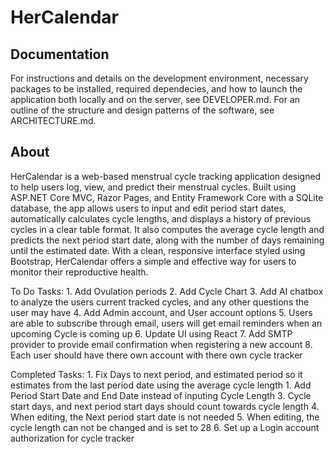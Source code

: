 

# HerCalendar

## Documentation
 For instructions and details on the development environment, necessary packages to be installed, required dependecies, and how to 
launch the application both locally and on the server, see DEVELOPER.md. For an outline of the structure and design patterns of 
the software, see ARCHITECTURE.md.

## About 
HerCalendar is a web-based menstrual cycle tracking application designed to help users log, view, and predict their menstrual cycles.
Built using ASP.NET Core MVC, Razor Pages, and Entity Framework Core with a SQLite database, the app allows users to input and edit 
period start dates, automatically calculates cycle lengths, and displays a history of previous cycles in a clear table format. 
It also computes the average cycle length and predicts the next period start date, along with the number of days remaining until 
the estimated date. With a clean, responsive interface styled using Bootstrap, HerCalendar offers a simple and effective way for 
users to monitor their reproductive health.


To Do Tasks:
	1. Add Ovulation periods
	2. Add Cycle Chart
	3. Add AI chatbox to analyze the users current tracked cycles, and any other questions the user may have
	4. Add Admin account, and User account options
	5. Users are able to subscribe through email, users will get email reminders when an upcoming Cycle is coming up
	6. Update UI using React
	7. Add SMTP provider to provide email confirmation when registering a new account
	8. Each user should have there own account with there own cycle tracker

Completed Tasks:
	1. Fix Days to next period, and estimated period so it estimates from the last period date using the average cycle length
	1. Add Period Start Date and End Date instead of inputing Cycle Length
	3. Cycle start days, and next period start days should count towards cycle length
	4. When editing, the Next period start date is not needed
	5. When editing, the cycle length can not be changed and is set to 28
	6. Set up a Login account authorization for cycle tracker
